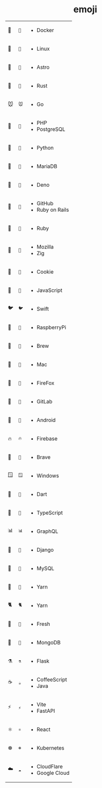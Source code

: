 <h1 align="center">emoji</h1>

<table>
<tr>
<td>🐳</td>
<td>

```
🐳
```

</td>
<td><ul>
<li>Docker</li>
</td></ul>
</tr><tr></tr>
<tr>
<td>🐧</td>
<td>

```
🐧
```

</td>
<td><ul>
<li>Linux</li>
</td></ul>
</tr><tr></tr>
<tr>
<td>🚀</td>
<td>

```
🚀
```

</td>
<td><ul>
<li>Astro</li>
</td></ul>
</tr><tr></tr>
<tr>
<td>🦀</td>
<td>

```
🦀
```

</td>
<td><ul>
<li>Rust</li>
</td></ul>
</tr><tr></tr>
<tr>
<td>🐭</td>
<td>

```
🐭
```

</td>
<td><ul>
<li>Go</li>
</td></ul>
</tr><tr></tr>
<tr>
<td>🐘</td>
<td>

```
🐘
```

</td>
<td><ul>
<li>PHP</li>
<li>PostgreSQL</li>
</td></ul>
</tr><tr></tr>
<tr>
<td>🐍</td>
<td>

```
🐍
```

</td>
<td><ul>
<li>Python</li>
</td></ul>
</tr><tr></tr>
<tr>
<td>🦭</td>
<td>

```
🦭
```

</td>
<td><ul>
<li>MariaDB</li>
</td></ul>
</tr><tr></tr>
<tr>
<td>🦕</td>
<td>

```
🦕
```

</td>
<td><ul>
<li>Deno</li>
</td></ul>
</tr><tr></tr>
<tr>
<td>🐙</td>
<td>

```
🐙
```

</td>
<td><ul>
<li>GitHub</li>
<li>Ruby on Rails</li>
</td></ul>
</tr><tr></tr>
<tr>
<td>💎</td>
<td>

```
💎
```

</td>
<td><ul>
<li>Ruby</li>
</td></ul>
</tr><tr></tr>
<tr>
<td>🦖</td>
<td>

```
🦖
```

</td>
<td><ul>
<li>Mozilla</li>
<li>Zig</li>
</td></ul>
</tr><tr></tr>
<tr>
<td>🍪</td>
<td>

```
🍪
```

</td>
<td><ul>
<li>Cookie</li>
</td></ul>
</tr><tr></tr>
<tr>
<td>🦏</td>
<td>

```
🦏
```

</td>
<td><ul>
<li>JavaScript</li>
</td></ul>
</tr><tr></tr>
<tr>
<td>🐦</td>
<td>

```
🐦
```

</td>
<td><ul>
<li>Swift</li>
</td></ul>
</tr><tr></tr>
<tr>
<td>🥧</td>
<td>

```
🥧
```

</td>
<td><ul>
<li>RaspberryPi</li>
</td></ul>
</tr><tr></tr>
<tr>
<td>🍺</td>
<td>

```
🍺
```

</td>
<td><ul>
<li>Brew</li>
</td></ul>
</tr><tr></tr>
<tr>
<td>🍎</td>
<td>

```
🍎
```

</td>
<td><ul>
<li>Mac</li>
</td></ul>
</tr><tr></tr>
<tr>
<td>🦊</td>
<td>

```
🦊
```

</td>
<td><ul>
<li>FireFox</li>
</td></ul>
</tr><tr></tr>
<tr>
<td>🦝</td>
<td>

```
🦝
```

</td>
<td><ul>
<li>GitLab</li>
</td></ul>
</tr><tr></tr>
<tr>
<td>🤖</td>
<td>

```
🤖
```

</td>
<td><ul>
<li>Android</li>
</td></ul>
</tr><tr></tr>
<tr>
<td>🔥</td>
<td>

```
🔥
```

</td>
<td><ul>
<li>Firebase</li>
</td></ul>
</tr><tr></tr>
<tr>
<td>🦁</td>
<td>

```
🦁
```

</td>
<td><ul>
<li>Brave</li>
</td></ul>
</tr><tr></tr>
<tr>
<td>🪟</td>
<td>

```
🪟
```

</td>
<td><ul>
<li>Windows</li>
</td></ul>
</tr><tr></tr>
<tr>
<td>🎯</td>
<td>

```
🎯
```

</td>
<td><ul>
<li>Dart</li>
</td></ul>
</tr><tr></tr>
<tr>
<td>🦌</td>
<td>

```
🦌
```

</td>
<td><ul>
<li>TypeScript</li>
</td></ul>
</tr><tr></tr>
<tr>
<td>📊</td>
<td>

```
📊
```

</td>
<td><ul>
<li>GraphQL</li>
</td></ul>
</tr><tr></tr>
<tr>
<td>🎸</td>
<td>

```
🎸
```

</td>
<td><ul>
<li>Django</li>
</td></ul>
</tr><tr></tr>
<tr>
<td>🐬</td>
<td>

```
🐬
```

</td>
<td><ul>
<li>MySQL</li>
</td></ul>
</tr><tr></tr>
<tr>
<td>🧶</td>
<td>

```
🧶
```

</td>
<td><ul>
<li>Yarn</li>
</td></ul>
</tr><tr></tr>
<tr>
<td>🐈</td>
<td>

```
🐈
```

</td>
<td><ul>
<li>Yarn</li>
</td></ul>
</tr><tr></tr>
<tr>
<td>🍋</td>
<td>

```
🍋
```

</td>
<td><ul>
<li>Fresh</li>
</td></ul>
</tr><tr></tr>
<tr>
<td>🍃</td>
<td>

```
🍃
```

</td>
<td><ul>
<li>MongoDB</li>
</td></ul>
</tr><tr></tr>
<tr>
<td>⚗️</td>
<td>

```
⚗️
```

</td>
<td><ul>
<li>Flask</li>
</td></ul>
</tr><tr></tr>
<tr>
<td>☕</td>
<td>

```
☕
```

</td>
<td><ul>
<li>CoffeeScript</li>
<li>Java</li>
</td></ul>
</tr><tr></tr>
<tr>
<td>⚡️</td>
<td>

```
⚡️
```

</td>
<td><ul>
<li>Vite</li>
<li>FastAPI</li>
</td></ul>
</tr><tr></tr>
<tr>
<td>⚛️</td>
<td>

```
⚛️
```

</td>
<td><ul>
<li>React</li>
</td></ul>
</tr><tr></tr>
<tr>
<td>☸️</td>
<td>

```
☸️
```

</td>
<td><ul>
<li>Kubernetes</li>
</td></ul>
</tr><tr></tr>
<tr>
<td>☁️</td>
<td>

```
☁️
```

</td>
<td><ul>
<li>CloudFlare</li>
<li>Google Cloud</li>
</td></ul>
</tr><tr></tr>
</table>
